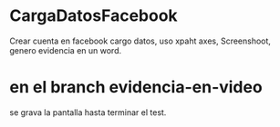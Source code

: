 # CargaDatosFacebook
 Crear cuenta en facebook
cargo datos, uso xpaht axes, Screenshoot, genero evidencia en un word.
# en el branch evidencia-en-video 
se grava la pantalla hasta terminar el test. 
